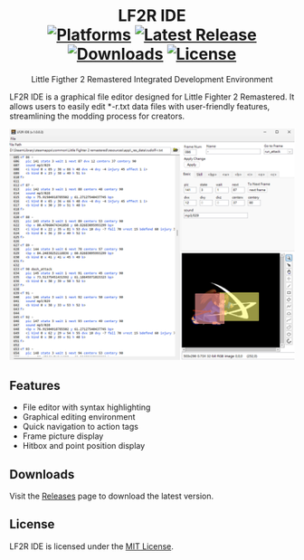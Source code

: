 <div align="center">
 
LF2R IDE  
[![Platforms](https://img.shields.io/badge/platform-windows-blue)](https://github.com/Eremes1641/LF2R-IDE/releases) 
[![Latest Release](https://img.shields.io/github/v/release/Eremes1641/LF2R-IDE)](https://github.com/Eremes1641/LF2R-IDE/releases/latest) 
[![Downloads](https://img.shields.io/github/downloads/Eremes1641/LF2R-IDE/total)](https://github.com/Eremes1641/LF2R-IDE/releases) 
[![License](https://img.shields.io/github/license/Eremes1641/LF2R-IDE)](https://github.com/Eremes1641/LF2R-IDE/blob/main/LICENSE)
==============================================================
Little Figther 2 Remastered Integrated Development Environment
</div>

LF2R IDE is a graphical file editor designed for Little Fighter 2 Remastered. It allows users to easily edit *-r.txt data files with user-friendly features, streamlining the modding process for creators.

![Screenshot](Screenshot.png)

Features
--------------------------------------------------------------
- File editor with syntax highlighting
- Graphical editing environment
- Quick navigation to action tags
- Frame picture display
- Hitbox and point position display

Downloads
--------------------------------------------------------------
Visit the [Releases](https://github.com/Eremes1641/LF2R-IDE/releases) page to download the latest version.

License
--------------------------------------------------------------
LF2R IDE is licensed under the [MIT License](https://github.com/Eremes1641/LF2R-IDE/blob/main/LICENSE).
